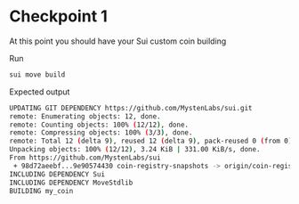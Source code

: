 # Checkpoint 1

At this point you should have your Sui custom coin building

Run 

```bash
sui move build
```

Expected output


```bash
UPDATING GIT DEPENDENCY https://github.com/MystenLabs/sui.git
remote: Enumerating objects: 12, done.
remote: Counting objects: 100% (12/12), done.
remote: Compressing objects: 100% (3/3), done.
remote: Total 12 (delta 9), reused 12 (delta 9), pack-reused 0 (from 0)
Unpacking objects: 100% (12/12), 3.24 KiB | 331.00 KiB/s, done.
From https://github.com/MystenLabs/sui
 + 98d72aeebf...9e90574430 coin-registry-snapshots -> origin/coin-registry-snapshots  (forced update)
INCLUDING DEPENDENCY Sui
INCLUDING DEPENDENCY MoveStdlib
BUILDING my_coin
```